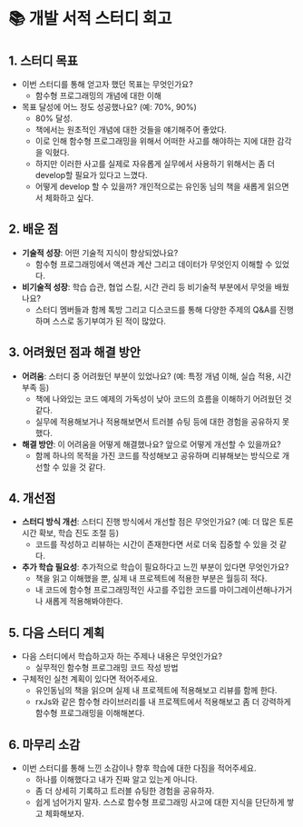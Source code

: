 # 📚 개발 서적 스터디 회고

## 1. 스터디 목표
- 이번 스터디를 통해 얻고자 했던 목표는 무엇인가요?
	- 함수형 프로그래밍의 개념에 대한 이해
- 목표 달성에 어느 정도 성공했나요? (예: 70%, 90%)
	- 80% 달성. 
	- 책에서는 원초적인 개념에 대한 것들을 얘기해주어 좋았다.
	- 이로 인해 함수형 프로그래밍을 위해서 어떠한 사고를 해야하는 지에 대한 감각을 익혔다.
	- 하지만 이러한 사고를 실제로 자유롭게 실무에서 사용하기 위해서는 좀 더 develop할 필요가 있다고 느꼈다.
	- 어떻게 develop 할 수 있을까? 개인적으로는 유인동 님의 책을 새롭게 읽으면서 체화하고 싶다.

## 2. 배운 점
- **기술적 성장**: 어떤 기술적 지식이 향상되었나요?
	- 함수형 프로그래밍에서 액션과 계산 그리고 데이터가 무엇인지 이해할 수 있었다.
- **비기술적 성장**: 학습 습관, 협업 스킬, 시간 관리 등 비기술적 부분에서 무엇을 배웠나요?
	- 스터디 멤버들과 함께 톡방 그리고 디스코드를 통해 다양한 주제의 Q&A를 진행하며 스스로 동기부여가 된 적이 많았다.

## 3. 어려웠던 점과 해결 방안
- **어려움**: 스터디 중 어려웠던 부분이 있었나요? (예: 특정 개념 이해, 실습 적용, 시간 부족 등)
	- 책에 나와있는 코드 예제의 가독성이 낮아 코드의 흐름을 이해하기 어려웠던 것 같다.
	- 실무에 적용해보거나 적용해보면서 트러블 슈팅 등에 대한 경험을 공유하지 못했다.
- **해결 방안**: 이 어려움을 어떻게 해결했나요? 앞으로 어떻게 개선할 수 있을까요?
	- 함께 하나의 목적을 가진 코드를 작성해보고 공유하며 리뷰해보는 방식으로 개선할 수 있을 것 같다.

## 4. 개선점
- **스터디 방식 개선**: 스터디 진행 방식에서 개선할 점은 무엇인가요? (예: 더 많은 토론 시간 확보, 학습 진도 조절 등)
	- 코드를 작성하고 리뷰하는 시간이 존재한다면 서로 더욱 집중할 수 있을 것 같다.
- **추가 학습 필요성**: 추가적으로 학습이 필요하다고 느낀 부분이 있다면 무엇인가요?
	- 책을 읽고 이해했을 뿐, 실제 내 프로젝트에 적용한 부분은 월등히 적다.
	- 내 코드에 함수형 프로그래밍적인 사고를 주입한 코드를 마이그레이션해나가거나 새롭게 적용해봐야한다.

## 5. 다음 스터디 계획
- 다음 스터디에서 학습하고자 하는 주제나 내용은 무엇인가요?
	- 실무적인 함수형 프로그래밍 코드 작성 방법
- 구체적인 실천 계획이 있다면 적어주세요.
	- 유인동님의 책을 읽으며 실제 내 프로젝트에 적용해보고 리뷰를 함께 한다.
	- rxJs와 같은 함수형 라이브러리를 내 프로젝트에서 적용해보고 좀 더 강력하게 함수형 프로그래밍을 이해해본다.

## 6. 마무리 소감
- 이번 스터디를 통해 느낀 소감이나 향후 학습에 대한 다짐을 적어주세요.
	- 하나를 이해했다고 내가 진짜 알고 있는게 아니다. 
	- 좀 더 상세히 기록하고 트러블 슈팅한 경험을 공유하자.
	- 쉽게 넘어가지 말자. 스스로 함수형 프로그래밍 사고에 대한 지식을 단단하게 쌓고 체화해보자.
	
